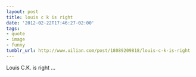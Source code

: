 ```yaml
---
layout: post
title: louis c k is right
date: '2012-02-22T17:46:27-02:00'
tags:
- quote
- image
- funny
tumblr_url: http://www.uilian.com/post/18089209818/louis-c-k-is-right
---
```

Louis C.K. is right …
